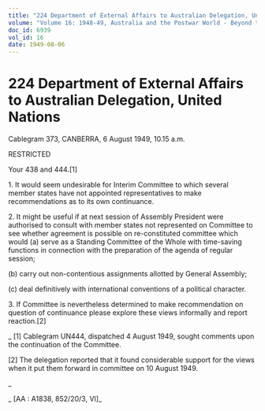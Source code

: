 ```yaml
---
title: "224 Department of External Affairs to Australian Delegation, United Nations"
volume: "Volume 16: 1948-49, Australia and the Postwar World - Beyond the Region"
doc_id: 6939
vol_id: 16
date: 1949-08-06
---
```


# 224 Department of External Affairs to Australian Delegation, United Nations

Cablegram 373, CANBERRA, 6 August 1949, 10.15 a.m.

RESTRICTED

Your 438 and 444.[1]

1\. It would seem undesirable for Interim Committee to which several member states have not appointed representatives to make recommendations as to its own continuance.

2\. It might be useful if at next session of Assembly President were authorised to consult with member states not represented on Committee to see whether agreement is possible on re-constituted committee which would (a) serve as a Standing Committee of the Whole with time-saving functions in connection with the preparation of the agenda of regular session;

(b) carry out non-contentious assignments allotted by General Assembly;

(c) deal definitively with international conventions of a political character.

3\. If Committee is nevertheless determined to make recommendation on question of continuance please explore these views informally and report reaction.[2]

_ [1] Cablegram UN444, dispatched 4 August 1949, sought comments upon the continuation of the Committee.

[2] The delegation reported that it found considerable support for the views when it put them forward in committee on 10 August 1949.

_

_ [AA : A1838, 852/20/3, VI]_
